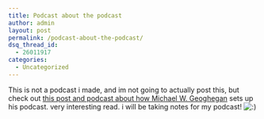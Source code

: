 ```yaml
---
title: Podcast about the podcast
author: admin
layout: post
permalink: /podcast-about-the-podcast/
dsq_thread_id:
  - 26011917
categories:
  - Uncategorized
---
```

This is not a podcast i made, and im not going to actually post this, but check out [this post and podcast about how Michael W. Geoghegan][1] sets up his podcast. very interesting read. i will be taking notes for my podcast! <img src="http://blog.lotas-smartman.net/wp-includes/images/smilies/icon_smile.gif" alt=":)" class="wp-smiley" />

 [1]: http://mwgblog.com/archives/2004/12/27/podcast-about-the-podcast/